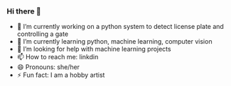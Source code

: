 ### Hi there 👋


- 🔭 I’m currently working on a python system to detect license plate and controlling a gate
- 🌱 I’m currently learning python, machine learning, computer vision
- 🤔 I’m looking for help with machine learning projects
- 📫 How to reach me: linkdin
- 😄 Pronouns: she/her
- ⚡ Fun fact: I am a hobby artist
